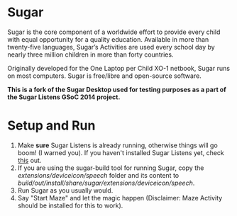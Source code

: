 Sugar
=====

Sugar is the core component of a worldwide effort to provide every
child with equal opportunity for a quality education. Available in
more than twenty-five languages, Sugar’s Activities are used every
school day by nearly three million children in more than forty
countries.

Originally developed for the One Laptop per Child XO-1 netbook, Sugar
runs on most computers. Sugar is free/libre and open-source software.

**This is a fork of the Sugar Desktop used for testing purposes as a part of the Sugar Listens GSoC 2014 project.**

Setup and Run
==============

1. Make **sure** Sugar Listens is already running, otherwise things will go boom! (I warned you).
If you haven't installed Sugar Listens yet, check [this](https://github.com/rparrapy/sugarlistens/blob/master/README.md) out. 
2. If you are using the sugar-build tool for running Sugar, copy the *extensions/deviceicon/speech* folder and its content to *build/out/install/share/sugar/extensions/deviceicon/speech*.
3. Run Sugar as you usually would.
4. Say "Start Maze" and let the magic happen (Disclaimer: Maze Activity should be installed for this to work).
